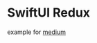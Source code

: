 # SwiftUI Redux


example for [medium](https://mr-khrongpop.medium.com/%E0%B8%A1%E0%B8%B2%E0%B8%97%E0%B8%B3-redux-%E0%B9%83%E0%B8%99-swiftui-%E0%B8%81%E0%B8%B1%E0%B8%99%E0%B9%80%E0%B8%96%E0%B8%AD%E0%B8%B0-b202918e5245) 
